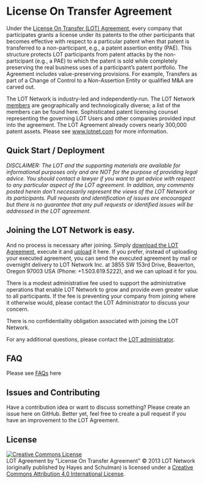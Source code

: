 
License On Transfer Agreement
=============================

Under the [License On Transfer (LOT) Agreement](https://github.com/LOT/LOT-agreement/blob/master/v2.0%20LOT%20Agreement.md), every company that participates grants a license under its patents to the other participants that becomes effective with respect to a particular patent when that patent is transferred to a non-participant, e.g., a patent assertion entity (PAE). This structure protects LOT participants from patent attacks by the non-participant (e.g., a PAE) to which the patent is sold while completely preserving the real business uses of a participant’s patent portfolio.  The Agreement includes value-preserving provisions.  For example, Transfers as part of a Change of Control to a Non-Assertion Entity or qualified M&A are carved out.

The LOT Network is industry-led and independently-run.  The LOT Network [members](https://github.com/LOT/LOT-agreement/blob/master/Members.md) are geographically and technologically diverse; a list of the members can be found here.  Sophisticated patent licensing counsel representing the governing LOT Users and other companies provided input into the agreement.  The LOT Agreement already covers nearly 300,000 patent assets.
Please see www.lotnet.com for more information.

## Quick Start / Deployment

*DISCLAIMER: The LOT and the supporting materials are available for informational purposes only and are NOT for the purpose of providing legal advice. You should contact a lawyer if you want to get advice with respect to any particular aspect of the LOT agreement. In addition, any comments posted herein don’t necessarily represent the views of the LOT Network or its participants.  Pull requests and identification of issues are encouraged but there is no guarantee that any pull requests or identified issues will be addressed in the LOT agreement.*

## Joining the LOT Network is easy.

And no process is necessary after joining.  Simply [download the LOT Agreement](http://www.lotnet.com/userfiles/files/agreements/LOT%20Agreement%20(v2_0-11_24_15).pdf), execute it and [upload](http://www.lotnet.com/how-to-join-lotnet/upload-agreement.cfm) it here.
If you prefer, instead of uploading your executed agreement, you can send the executed agreement by mail or overnight delivery to LOT Network Inc. at 3855 SW 153rd Drive, Beaverton, Oregon 97003 USA (Phone: +1.503.619.5222), and we can upload it for you.  

There is a modest administrative fee used to support the administrative operations that enable LOT Network to grow and provide even greater value to all participants. If the fee is preventing your company from joining where it otherwise would, please contact the LOT Administrator to discuss your concern.

There is no confidentiality obligation associated with joining the LOT Network.

For any additional questions, please contact the [LOT administrator](http://www.lotnet.com/learn-more/contact.cfm).

## FAQ

Please see [FAQs](http://www.lotnet.com/learn-more/faqs.cfm) here

## Issues and Contributing

Have a contribution idea or want to discuss something? Please create an issue here on GitHub. Better yet, feel free to create a pull request if you have an improvement to the LOT Agreement.

## License

<a rel="license" href="http://creativecommons.org/licenses/by/4.0/"><img alt="Creative Commons License" style="border-width:0" src="https://i.creativecommons.org/l/by/4.0/88x31.png" /></a><br /><span xmlns:dct="http://purl.org/dc/terms/" href="http://purl.org/dc/dcmitype/Text" property="dct:title" rel="dct:type">LOT Agreement</span> by "License On Transfer Agreement" :copyright: 2013 LOT Network (originally published by Hayes and Schulman) <a xmlns:cc="http://creativecommons.org/ns#" href="www.lotnet.com" property="cc:attributionName" rel="cc:attributionURL"> </a> is licensed under a <a rel="license" href="http://creativecommons.org/licenses/by/4.0/">Creative Commons Attribution 4.0 International License</a>.
